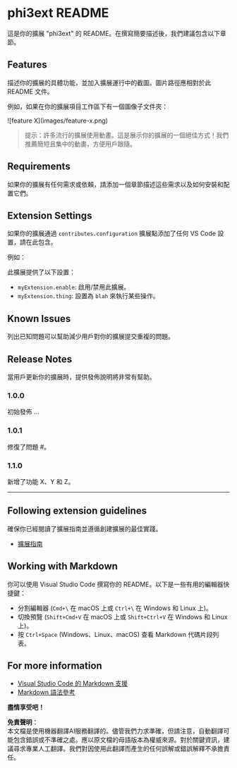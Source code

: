# phi3ext README

這是你的擴展 "phi3ext" 的 README。在撰寫簡要描述後，我們建議包含以下章節。

## Features

描述你的擴展的具體功能，並加入擴展運行中的截圖。圖片路徑應相對於此 README 文件。

例如，如果在你的擴展項目工作區下有一個圖像子文件夾：

\!\[feature X\]\(images/feature-x.png\)

> 提示：許多流行的擴展使用動畫。這是展示你的擴展的一個絕佳方式！我們推薦簡短且集中的動畫，方便用戶跟隨。

## Requirements

如果你的擴展有任何需求或依賴，請添加一個章節描述這些需求以及如何安裝和配置它們。

## Extension Settings

如果你的擴展通過 `contributes.configuration` 擴展點添加了任何 VS Code 設置，請在此包含。

例如：

此擴展提供了以下設置：

* `myExtension.enable`: 啟用/禁用此擴展。
* `myExtension.thing`: 設置為 `blah` 來執行某些操作。

## Known Issues

列出已知問題可以幫助減少用戶對你的擴展提交重複的問題。

## Release Notes

當用戶更新你的擴展時，提供發佈說明將非常有幫助。

### 1.0.0

初始發佈 ...

### 1.0.1

修復了問題 #。

### 1.1.0

新增了功能 X、Y 和 Z。

---

## Following extension guidelines

確保你已經閱讀了擴展指南並遵循創建擴展的最佳實踐。

* [擴展指南](https://code.visualstudio.com/api/references/extension-guidelines?WT.mc_id=aiml-137032-kinfeylo)

## Working with Markdown

你可以使用 Visual Studio Code 撰寫你的 README。以下是一些有用的編輯器快捷鍵：

* 分割編輯器 (`Cmd+\` 在 macOS 上或 `Ctrl+\` 在 Windows 和 Linux 上)。
* 切換預覽 (`Shift+Cmd+V` 在 macOS 上或 `Shift+Ctrl+V` 在 Windows 和 Linux 上)。
* 按 `Ctrl+Space` (Windows、Linux、macOS) 查看 Markdown 代碼片段列表。

## For more information

* [Visual Studio Code 的 Markdown 支援](http://code.visualstudio.com/docs/languages/markdown?WT.mc_id=aiml-137032-kinfeylo)
* [Markdown 語法參考](https://help.github.com/articles/markdown-basics/)

**盡情享受吧！**

**免責聲明**：  
本文檔是使用機器翻譯AI服務翻譯的。儘管我們力求準確，但請注意，自動翻譯可能包含錯誤或不準確之處。應以原文檔的母語版本為權威來源。對於關鍵資訊，建議尋求專業人工翻譯。我們對因使用此翻譯而產生的任何誤解或錯誤解釋不承擔責任。